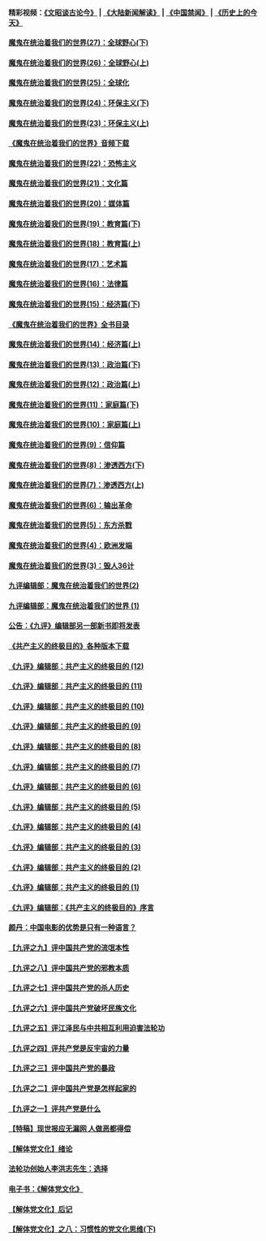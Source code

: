 #### 精彩视频：[《文昭谈古论今》](https://github.com/gfw-breaker/wenzhao/blob/master/README.md?t=12241531) | [《大陆新闻解读》](https://github.com/gfw-breaker/ntdtv-comedy/blob/master/README.md?t=12241531) | [《中国禁闻》](https://github.com/gfw-breaker/ntdtv-news/blob/master/README.md?t=12241531) | [《历史上的今天》](https://github.com/gfw-breaker/today-in-history/blob/master/README.md?t=12241531) 

#### [魔鬼在统治着我们的世界(27)：全球野心(下)](../pages/nsc422/n10928319.md?t=12241531) 

#### [魔鬼在统治着我们的世界(26)：全球野心(上)](../pages/nsc422/n10900318.md?t=12241531) 

#### [魔鬼在统治着我们的世界(25)：全球化](../pages/nsc422/n10788205.md?t=12241531) 

#### [魔鬼在统治着我们的世界(24)：环保主义(下)](../pages/nsc422/n10695307.md?t=12241531) 

#### [魔鬼在统治着我们的世界(23)：环保主义(上)](../pages/nsc422/n10688613.md?t=12241531) 

#### [《魔鬼在统治着我们的世界》音频下载](../pages/nsc422/n10635553.md?t=12241531) 

#### [魔鬼在统治着我们的世界(22)：恐怖主义](../pages/nsc422/n10614727.md?t=12241531) 

#### [魔鬼在统治着我们的世界(21)：文化篇](../pages/nsc422/n10597706.md?t=12241531) 

#### [魔鬼在统治着我们的世界(20)：媒体篇](../pages/nsc422/n10586579.md?t=12241531) 

#### [魔鬼在统治着我们的世界(19)：教育篇(下)](../pages/nsc422/n10564808.md?t=12241531) 

#### [魔鬼在统治着我们的世界(18)：教育篇(上)](../pages/nsc422/n10526970.md?t=12241531) 

#### [魔鬼在统治着我们的世界(17)：艺术篇](../pages/nsc422/n10499093.md?t=12241531) 

#### [魔鬼在统治着我们的世界(16)：法律篇](../pages/nsc422/n10485969.md?t=12241531) 

#### [魔鬼在统治着我们的世界(15)：经济篇(下)](../pages/nsc422/n10469975.md?t=12241531) 

#### [《魔鬼在统治着我们的世界》全书目录](../pages/nsc422/n10464261.md?t=12241531) 

#### [魔鬼在统治着我们的世界(14)：经济篇(上)](../pages/nsc422/n10457370.md?t=12241531) 

#### [魔鬼在统治着我们的世界(13)：政治篇(下)](../pages/nsc422/n10448270.md?t=12241531) 

#### [魔鬼在统治着我们的世界(12)：政治篇(上)](../pages/nsc422/n10444576.md?t=12241531) 

#### [魔鬼在统治着我们的世界(11)：家庭篇(下)](../pages/nsc422/n10440961.md?t=12241531) 

#### [魔鬼在统治着我们的世界(10)：家庭篇(上)](../pages/nsc422/n10435448.md?t=12241531) 

#### [魔鬼在统治着我们的世界(9)：信仰篇](../pages/nsc422/n10432159.md?t=12241531) 

#### [魔鬼在统治着我们的世界(8)：渗透西方(下)](../pages/nsc422/n10429603.md?t=12241531) 

#### [魔鬼在统治着我们的世界(7)：渗透西方(上)](../pages/nsc422/n10426013.md?t=12241531) 

#### [魔鬼在统治着我们的世界(6)：输出革命](../pages/nsc422/n10421536.md?t=12241531) 

#### [魔鬼在统治着我们的世界(5)：东方杀戮](../pages/nsc422/n10417707.md?t=12241531) 

#### [魔鬼在统治着我们的世界(4)：欧洲发端](../pages/nsc422/n10414890.md?t=12241531) 

#### [魔鬼在统治着我们的世界(3)：毁人36计](../pages/nsc422/n10411583.md?t=12241531) 

#### [九评编辑部：魔鬼在统治着我们的世界(2)](../pages/nsc422/n10410036.md?t=12241531) 

#### [九评编辑部：魔鬼在统治着我们的世界 (1)](../pages/nsc422/n10406825.md?t=12241531) 

#### [公告：《九评》编辑部另一部新书即将发表](../pages/nsc422/n10405104.md?t=12241531) 

#### [《共产主义的终极目的》各种版本下载](../pages/nsc422/n10022138.md?t=12241531) 

#### [《九评》编辑部：共产主义的终极目的 (12)](../pages/nsc422/n9933272.md?t=12241531) 

#### [《九评》编辑部：共产主义的终极目的 (11)](../pages/nsc422/n9924973.md?t=12241531) 

#### [《九评》编辑部：共产主义的终极目的 (10)](../pages/nsc422/n9920883.md?t=12241531) 

#### [《九评》编辑部：共产主义的终极目的 (9)](../pages/nsc422/n9916363.md?t=12241531) 

#### [《九评》编辑部：共产主义的终极目的 (8)](../pages/nsc422/n9912488.md?t=12241531) 

#### [《九评》编辑部：共产主义的终极目的 (7)](../pages/nsc422/n9901176.md?t=12241531) 

#### [《九评》编辑部：共产主义的终极目的 (6)](../pages/nsc422/n9899359.md?t=12241531) 

#### [《九评》编辑部：共产主义的终极目的 (5)](../pages/nsc422/n9893174.md?t=12241531) 

#### [《九评》编辑部：共产主义的终极目的 (4)](../pages/nsc422/n9891246.md?t=12241531) 

#### [《九评》编辑部：共产主义的终极目的 (3)](../pages/nsc422/n9879879.md?t=12241531) 

#### [《九评》编辑部：共产主义的终极目的 (2)](../pages/nsc422/n9876205.md?t=12241531) 

#### [《九评》编辑部：共产主义的终极目的 (1)](../pages/nsc422/n9865857.md?t=12241531) 

#### [《九评》编辑部：《共产主义的终极目的》序言](../pages/nsc422/n9862666.md?t=12241531) 

#### [颜丹：中国电影的优势是只有一种语言？](../pages/nsc422/n9583062.md?t=12241531) 

#### [【九评之九】评中国共产党的流氓本性](../pages/nsc422/n737542.md?t=12241531) 

#### [【九评之八】评中国共产党的邪教本质](../pages/nsc422/n735942.md?t=12241531) 

#### [【九评之七】评中国共产党的杀人历史](../pages/nsc422/n733806.md?t=12241531) 

#### [【九评之六】评中国共产党破坏民族文化](../pages/nsc422/n731667.md?t=12241531) 

#### [【九评之五】评江泽民与中共相互利用迫害法轮功](../pages/nsc422/n730058.md?t=12241531) 

#### [【九评之四】评共产党是反宇宙的力量](../pages/nsc422/n727814.md?t=12241531) 

#### [【九评之三】评中国共产党的暴政](../pages/nsc422/n725597.md?t=12241531) 

#### [【九评之二】评中国共产党是怎样起家的](../pages/nsc422/n723946.md?t=12241531) 

#### [【九评之一】评共产党是什么](../pages/nsc422/n722529.md?t=12241531) 

#### [【特稿】现世报应无漏网 人做恶都得偿](../pages/nsc422/n4215167.md?t=12241531) 

#### [【解体党文化】绪论](../pages/nsc422/n1449356.md?t=12241531) 

#### [法轮功创始人李洪志先生：选择](../pages/nsc422/n3580738.md?t=12241531) 

#### [电子书：《解体党文化》](../pages/nsc422/n1573484.md?t=12241531) 

#### [【解体党文化】后记](../pages/nsc422/n1531999.md?t=12241531) 

#### [【解体党文化】之八：习惯性的党文化思维(下)](../pages/nsc422/n1526477.md?t=12241531) 

